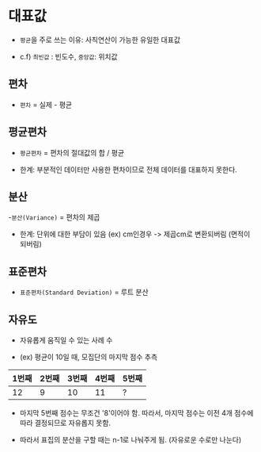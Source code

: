 # 대표값

- `평균`을 주로 쓰는 이유: 사칙연산이 가능한 유일한 대표값

- c.f) `최빈값` : 빈도수, `중앙값`: 위치값

## 편차
- `편차` = 실제 - 평균

## 평균편차
- `평균편차` = 편차의 절대값의 합 / 평균

- 한계: 부분적인 데이터만 사용한 편차이므로 전체 데이터를 대표하지 못한다.

## 분산
-`분산(Variance)` = 편차의 제곱

- 한계: 단위에 대한 부담이 있음 (ex) cm인경우 -> 제곱cm로 변환되버림 (면적이 되버림)

## 표준편차
- `표준편차(Standard Deviation)` = 루트 분산

## 자유도
- 자유롭게 움직일 수 있는 사례 수

- (ex) 평균이 10일 때, 모집단의 마지막 점수 추측

|1번째|2번째|3번째|4번째|5번째|
|-|-|-|-|-|
12|9|10|11|?

- 마지막 5번째 점수는 무조건 '8'이어야 함. 따라서, 마지막 점수는 이전 4개 점수에 따라 결정되므로 자유롭지 못함.

- 따라서 표집의 분산을 구할 때는 n-1로 나눠주게 됨. (자유로운 수로만 나눈다)